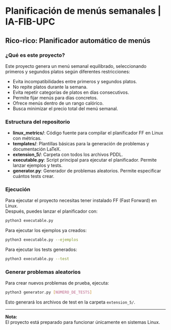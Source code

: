 # Planificación de menús semanales | IA-FIB-UPC

## Rico-rico: Planificador automático de menús

### ¿Qué es este proyecto?

Este proyecto genera un menú semanal equilibrado, seleccionando primeros y segundos platos según diferentes restricciones:

- Evita incompatibilidades entre primeros y segundos platos.
- No repite platos durante la semana.
- Evita repetir categorías de platos en días consecutivos.
- Permite fijar menús para días concretos.
- Ofrece menús dentro de un rango calórico.
- Busca minimizar el precio total del menú semanal.

### Estructura del repositorio

- **linux_metrics/**: Código fuente para compilar el planificador FF en Linux con métricas.
- **templates/**: Plantillas básicas para la generación de problemas y documentación LaTeX.
- **extension_5/**: Carpeta con todos los archivos PDDL.
- **executable.py**: Script principal para ejecutar el planificador. Permite lanzar ejemplos y tests.
- **generator.py**: Generador de problemas aleatorios. Permite especificar cuántos tests crear.

### Ejecución

Para ejecutar el proyecto necesitas tener instalado FF (Fast Forward) en Linux.  
Después, puedes lanzar el planificador con:

```bash
python3 executable.py
```

Para ejecutar los ejemplos ya creados:

```bash
python3 executable.py --ejemplos
```

Para ejecutar los tests generados:

```bash
python3 executable.py --test
```

### Generar problemas aleatorios

Para crear nuevos problemas de prueba, ejecuta:

```bash
python3 generator.py [NÚMERO_DE_TESTS]
```

Esto generará los archivos de test en la carpeta `extension_5/`.

---

**Nota:**  
El proyecto está preparado para funcionar únicamente en sistemas Linux.
